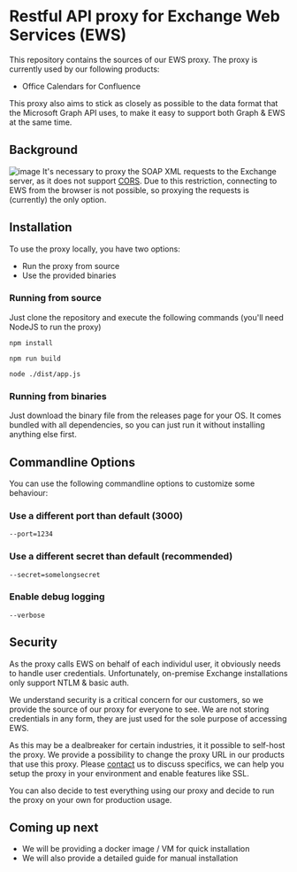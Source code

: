 # Restful API proxy for Exchange Web Services (EWS)

This repository contains the sources of our EWS proxy. The proxy is currently used by our following products:

- Office Calendars for Confluence

This proxy also aims to stick as closely as possible to the data format that the Microsoft Graph API uses, to make it easy to support both Graph & EWS at the same time.

## Background

![image](https://user-images.githubusercontent.com/2111803/33890249-f4298e4c-df52-11e7-804e-67c68fbcc762.png)
It's necessary to proxy the SOAP XML requests to the Exchange server, as it does not support [CORS](https://developer.mozilla.org/en-US/docs/Web/HTTP/CORS). Due to this restriction, connecting to EWS from the browser is not possible, so proxying the requests is (currently) the only option.

## Installation

To use the proxy locally, you have two options:
- Run the proxy from source
- Use the provided binaries

### Running from source

Just clone the repository and execute the following commands (you'll need NodeJS to run the proxy)

`
npm install
`

`
npm run build
`

`
node ./dist/app.js
`

### Running from binaries

Just download the binary file from the releases page for your OS. It comes bundled with all dependencies, so you can just run it without installing anything else first.

## Commandline Options

You can use the following commandline options to customize some behaviour:

### Use a different port than default (3000)
`
--port=1234
`

### Use a different secret than default (recommended)
`
--secret=somelongsecret
`

### Enable debug logging
`
--verbose
`

## Security

As the proxy calls EWS on behalf of each individul user, it obviously needs to handle user credentials. Unfortunately, on-premise Exchange installations only support NTLM & basic auth.

We understand security is a critical concern for our customers, so we provide the source of our proxy for everyone to see. We are not storing credentials in any form, they are just used for the sole purpose of accessing EWS. 

As this may be a dealbreaker for certain industries, it it possible to self-host the proxy. We provide a possibility to change the proxy URL in our products that use this proxy. Please [contact](mailto:contact@yasoon.com) us to discuss specifics, we can help you setup the proxy in your environment and enable features like SSL.

You can also decide to test everything using our proxy and decide to run the proxy on your own for production usage.

## Coming up next

- We will be providing a docker image / VM for quick installation
- We will also provide a detailed guide for manual installation
